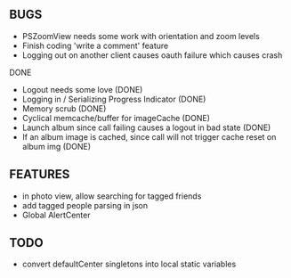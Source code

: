BUGS
---
- PSZoomView needs some work with orientation and zoom levels
- Finish coding 'write a comment' feature
- Logging out on another client causes oauth failure which causes crash

DONE
- Logout needs some love (DONE)
- Logging in / Serializing Progress Indicator (DONE)
- Memory scrub (DONE)
- Cyclical memcache/buffer for imageCache (DONE)
- Launch album since call failing causes a logout in bad state (DONE)
- If an album image is cached, since call will not trigger cache reset on album img (DONE)


FEATURES
---
- in photo view, allow searching for tagged friends
- add tagged people parsing in json
- Global AlertCenter

TODO
---
- convert defaultCenter singletons into local static variables